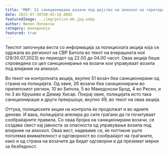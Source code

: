 ```yaml
---
title: 'МВР: 51 санкционирани возачи под дејство на алкохол на територијата на СВР Битола - 30 ЈУЛИ 2023'
date: 2023-07-30T08:45:10.000Z
featuredImage: ../img/police-mk.jpg.webp
author: Филип Поповски
category: македонија
featured: true
---
```

Текстот започнува веста со информација за полициската акција која се одржала во регионот на СВР Битола во текот на вчерашната ноќ (29/30.07.2023) во периодот од 22.00 до 04.00 часот. Оваа акција беше спроведена со цел санкционирање на возачи кои управуваат возила под влијание на алкохол.

Во текот на контролната акција, вкупно 51 возач беа санкционирани од страна на полицијата. Од овие, 26 возачи беа санкционирани во прилепскиот регион, 10 во Битола, 5 во Македонски Брод, 4 во Ресен, и по 3 во Крушево и Демир Хисар. Покрај овие, полицијата исто така санкционираше и други прекршоци, вкупно 49, во текот на оваа акција.

Оттука, полициските акции на контрола ќе продолжат и во идните денови. И вака, полицијата апелира до сите граѓани да ги почитуваат сообраќајните правила. Со оваа бројка на санкционирани возачи, се создава свест кај јавноста за опасноста од управување возила под влијание на алкохол. Оваа вест, надеваме се, ќе поттикне уште поголема внимателност и одговорност во сообраќајот на граѓаните, како и од страна на возачите да бидат одговорни и да преземат мерки за безбедност.
